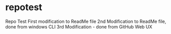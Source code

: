 # repotest
Repo Test
First modification to ReadMe file
2nd Modification to ReadMe file, done from windows CLI
3rd Modification - done from GitHub Web UX
